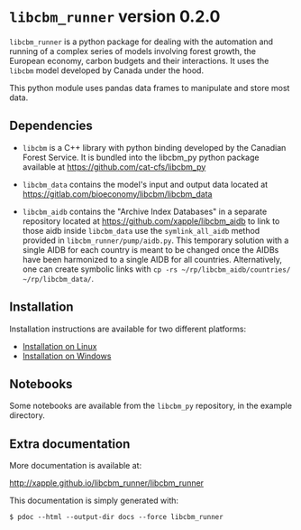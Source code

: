 # `libcbm_runner` version 0.2.0

`libcbm_runner` is a python package for dealing with the automation and running of a complex series of models involving forest growth, the European economy, carbon budgets and their interactions. It uses the `libcbm` model developed by Canada under the hood.

This python module uses pandas data frames to manipulate and store most data.


## Dependencies

* `libcbm` is a C++ library with python binding developed by the Canadian Forest Service. It is bundled into the libcbm_py python package available at https://github.com/cat-cfs/libcbm_py

* `libcbm_data` contains the model's input and output data located at https://gitlab.com/bioeconomy/libcbm/libcbm_data

* `libcbm_aidb` contains the "Archive Index Databases" in a separate repository located at https://github.com/xapple/libcbm_aidb to link to those aidb inside `libcbm_data` use the `symlink_all_aidb` method provided in `libcbm_runner/pump/aidb.py`. This temporary solution with a single AIDB for each country is meant to be changed once the AIDBs have been harmonized to a single AIDB for all countries. Alternatively, one can create symbolic links with `cp -rs ~/rp/libcbm_aidb/countries/ ~/rp/libcbm_data/`.


## Installation

Installation instructions are available for two different platforms:

* [Installation on Linux](docs/setup_on_linux.md)
* [Installation on Windows](docs/setup_on_windows.md)


## Notebooks

Some notebooks are available from the `libcbm_py` repository, in the example directory.


## Extra documentation

More documentation is available at:

<http://xapple.github.io/libcbm_runner/libcbm_runner>

This documentation is simply generated with:

    $ pdoc --html --output-dir docs --force libcbm_runner

